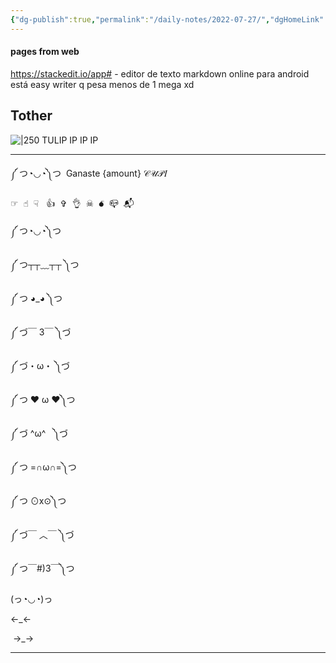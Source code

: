 ```yaml
---
{"dg-publish":true,"permalink":"/daily-notes/2022-07-27/","dgHomeLink":true,"dgPassFrontmatter":false}
---
```




####  pages from web 
https://stackedit.io/app# - editor de texto markdown online
para android está easy writer q pesa menos de 1 mega xd
## Tother


![|250](https://i.imgur.com/t61WQB5.png)
TULIP
IP IP IP


---


༼ つ◔◡◔༽つ  Ganaste {amount} 𝒞𝒰𝒫𝐼

☞︎  ☝︎  ☟︎   👍︎  ✞︎  👌︎  ☠︎  💣︎  📪︎  📬︎

༼ つ◔◡◔༽つ 

༼ つ┬┬﹏┬┬ ༽つ 

༼ つ ◕_◕ ༽つ

༼ づ￣ 3￣ ༽づ 

༼ づ・ω・ ༽づ 

༼ つ ❤ ω ❤༽つ

༼ づ ^ω^   ༽づ 

༼ つ =∩ω∩=༽つ

༼ つ ⊙x⊙༽つ

༼ づ￣ ︿￣ ༽づ 

༼ つ￣#)3￣༽つ

(っ◔◡◔)っ

←_←

 →_→


---


